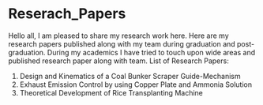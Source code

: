 # Reserach_Papers

Hello all, I am pleased to share my research work here. Here are my research papers published along with my team during graduation and post-graduation. During my academics I have tried to touch upon wide areas and published research paper along with team.
List of Research Papers:
1. Design and Kinematics of a Coal Bunker Scraper Guide-Mechanism
2. Exhaust Emission Control by using Copper Plate and Ammonia Solution
3. Theoretical Development of Rice Transplanting Machine
